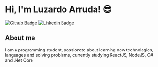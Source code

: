 # Hi, I'm Luzardo Arruda! 😎

[![Github Badge](https://img.shields.io/badge/-Github-000?style=flat-square&logo=Github&logoColor=white&link=https://github.com/fagnerpsantos)](https://github.com/luzardoarruda66/)
[![Linkedin Badge](https://img.shields.io/badge/-LinkedIn-blue?style=flat-square&logo=Linkedin&logoColor=white&link=https://www.linkedin.com/in/luzardoarruda/)](https://www.linkedin.com/in/fagnerpsantos/)

## About me
I am a programming student, passionate about learning new technologies, languages ​​and solving problems, currently studying ReactJS, NodeJS, C# and .Net Core
